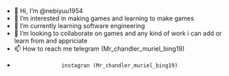 - 👋 Hi, I’m @nebiyuu1954
- 👀 I’m interested in making games and learning to make games 
- 🌱 I’m currently learning software engineering
- 💞️ I’m looking to collaborate on games and any kind of work i can add or learn from and appriciate
- 📫 How to reach me telegram (Mr_chandler_muriel_bing19)
-                    instagran (Mr_chandler_muriel_bing19)

<!---
nebiyuu1954/nebiyuu1954 is a ✨ special ✨ repository because its `README.md` (this file) appears on your GitHub profile.
You can click the Preview link to take a look at your changes.
--->
